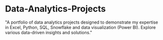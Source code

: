 # Data-Analytics-Projects
"A portfolio of data analytics projects designed to demonstrate  my expertise in Excel,  Python, SQL, Snowflake and data visualization (Power BI).
Explore various data-driven insights and solutions."
